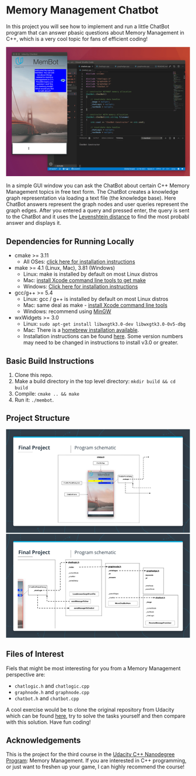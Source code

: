 # Memory Management Chatbot
In this project you will see how to implement and run a little ChatBot program that can answer pbasic questions about Memory Management in C++, which is a very cool topic for fans of efficient coding!

<img src="images/chatbot_demo.gif"/>

In a simple GUI window you can ask the ChatBot about certain C++ Memory Management topics in free text form. The ChatBot creates a knowledge graph representation via loading a text file (the knowledge base). Here ChatBot answers represent the graph nodes and user queries represent the graph edges. After you entered a query and pressed enter, the query is sent to the ChatBot and it uses the [Levenshtein distance](https://en.wikipedia.org/wiki/Levenshtein_distance) to find the most probabl answer and displays it.

## Dependencies for Running Locally
* cmake >= 3.11
  * All OSes: [click here for installation instructions](https://cmake.org/install/)
* make >= 4.1 (Linux, Mac), 3.81 (Windows)
  * Linux: make is installed by default on most Linux distros
  * Mac: [install Xcode command line tools to get make](https://developer.apple.com/xcode/features/)
  * Windows: [Click here for installation instructions](http://gnuwin32.sourceforge.net/packages/make.htm)
* gcc/g++ >= 5.4
  * Linux: gcc / g++ is installed by default on most Linux distros
  * Mac: same deal as make - [install Xcode command line tools](https://developer.apple.com/xcode/features/)
  * Windows: recommend using [MinGW](http://www.mingw.org/)
* wxWidgets >= 3.0
  * Linux: `sudo apt-get install libwxgtk3.0-dev libwxgtk3.0-0v5-dbg`
  * Mac: There is a [homebrew installation available](https://formulae.brew.sh/formula/wxmac).
  * Installation instructions can be found [here](https://wiki.wxwidgets.org/Install). Some version numbers may need to be changed in instructions to install v3.0 or greater.

## Basic Build Instructions

1. Clone this repo.
2. Make a build directory in the top level directory: `mkdir build && cd build`
3. Compile: `cmake .. && make`
4. Run it: `./membot`.

## Project Structure

<img src="images/project-structure-1.png"/>

<img src="images/project-structure-2.png"/>

## Files of Interest
Fiels that might be most interesting for you from a Memory Management perspective are:
- `chatlogic.h` and `chatlogic.cpp`
- `graphnode.h` and `graphnode.cpp`
- `chatbot.h` and `chatbot.cpp`

A cool exercise would be to clone the original repository from Udacity which can be found [here](), try to solve the tasks yourself and then compare with this solution. Have fun coding!

## Acknowledgements
This is the project for the third course in the [Udacity C++ Nanodegree Program](https://www.udacity.com/course/c-plus-plus-nanodegree--nd213): Memory Management. If you are interested in C++ programming, or just want to freshen up your game, I can highly recommend the course!